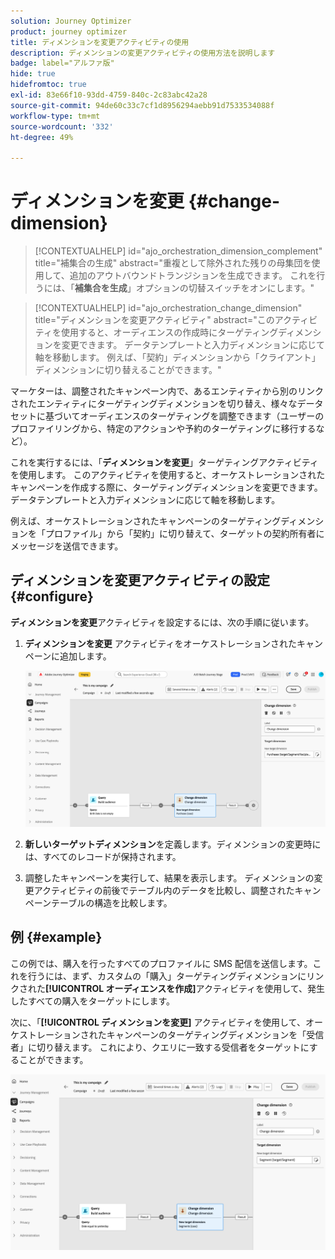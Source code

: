 ```yaml
---
solution: Journey Optimizer
product: journey optimizer
title: ディメンションを変更アクティビティの使用
description: ディメンションの変更アクティビティの使用方法を説明します
badge: label="アルファ版"
hide: true
hidefromtoc: true
exl-id: 83e66f10-93dd-4759-840c-2c83abc42a28
source-git-commit: 94de60c33c7cf1d8956294aebb91d7533534088f
workflow-type: tm+mt
source-wordcount: '332'
ht-degree: 49%

---
```


# ディメンションを変更 {#change-dimension}

>[!CONTEXTUALHELP]
>id="ajo_orchestration_dimension_complement"
>title="補集合の生成"
>abstract="重複として除外された残りの母集団を使用して、追加のアウトバウンドトランジションを生成できます。 これを行うには、「**補集合を生成**」オプションの切替スイッチをオンにします。"

>[!CONTEXTUALHELP]
>id="ajo_orchestration_change_dimension"
>title="ディメンションを変更アクティビティ"
>abstract="このアクティビティを使用すると、オーディエンスの作成時にターゲティングディメンションを変更できます。 データテンプレートと入力ディメンションに応じて軸を移動します。 例えば、「契約」ディメンションから「クライアント」ディメンションに切り替えることができます。"

マーケターは、調整されたキャンペーン内で、あるエンティティから別のリンクされたエンティティにターゲティングディメンションを切り替え、様々なデータセットに基づいてオーディエンスのターゲティングを調整できます（ユーザーのプロファイリングから、特定のアクションや予約のターゲティングに移行するなど）。

これを実行するには、「**ディメンションを変更**」ターゲティングアクティビティを使用します。 このアクティビティを使用すると、オーケストレーションされたキャンペーンを作成する際に、ターゲティングディメンションを変更できます。 データテンプレートと入力ディメンションに応じて軸を移動します。

例えば、オーケストレーションされたキャンペーンのターゲティングディメンションを「プロファイル」から「契約」に切り替えて、ターゲットの契約所有者にメッセージを送信できます。

<!--
>[!IMPORTANT]
>
>Please note that the **[!UICONTROL Change Dimension]** and **[!UICONTROL Change Data source]** activities should not be added in one row. If you need to use both activities consecutively, make sure you include an **[!UICONTROL Enrichement]** activity in between them. This ensures proper execution and prevents potential conflicts or errors.-->

## ディメンションを変更アクティビティの設定 {#configure}

**ディメンションを変更**&#x200B;アクティビティを設定するには、次の手順に従います。

1. **ディメンションを変更** アクティビティをオーケストレーションされたキャンペーンに追加します。

   ![](../assets/change-dimension.png)

1. **新しいターゲットディメンション**&#x200B;を定義します。ディメンションの変更時には、すべてのレコードが保持されます。

1. 調整したキャンペーンを実行して、結果を表示します。 ディメンションの変更アクティビティの前後でテーブル内のデータを比較し、調整されたキャンペーンテーブルの構造を比較します。

## 例 {#example}

この例では、購入を行ったすべてのプロファイルに SMS 配信を送信します。これを行うには、まず、カスタムの「購入」ターゲティングディメンションにリンクされた&#x200B;**[!UICONTROL オーディエンスを作成]**&#x200B;アクティビティを使用して、発生したすべての購入をターゲットにします。

次に、「**[!UICONTROL ディメンションを変更]** アクティビティを使用して、オーケストレーションされたキャンペーンのターゲティングディメンションを「受信者」に切り替えます。 これにより、クエリに一致する受信者をターゲットにすることができます。

![](../assets/change-dimension-example.png)
